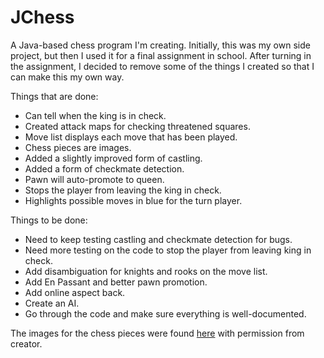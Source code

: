 JChess
=======

A Java-based chess program I'm creating.
Initially, this was my own side project, but then I used it for a final assignment in school.
After turning in the assignment, I decided to remove some of the things I created so that I can make this my own way.

Things that are done:
- Can tell when the king is in check.
- Created attack maps for checking threatened squares.
- Move list displays each move that has been played.
- Chess pieces are images.
- Added a slightly improved form of castling.
- Added a form of checkmate detection.
- Pawn will auto-promote to queen.
- Stops the player from leaving the king in check.
- Highlights possible moves in blue for the turn player.

Things to be done:
- Need to keep testing castling and checkmate detection for bugs.
- Need more testing on the code to stop the player from leaving king in check.
- Add disambiguation for knights and rooks on the move list.
- Add En Passant and better pawn promotion.
- Add online aspect back.
- Create an AI.
- Go through the code and make sure everything is well-documented.

The images for the chess pieces were found [here](http://ixian.com/chess/) with permission from creator.
